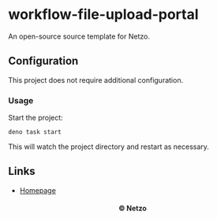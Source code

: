 # workflow-file-upload-portal

An open-source source template for Netzo.

## Configuration

This project does not require additional configuration.

### Usage

Start the project:

```
deno task start
```

This will watch the project directory and restart as necessary.

## Links

- [Homepage](https://app.netzo.io/templates/workflow-file-upload-portal)

<div align="center">
  <h4>© Netzo</h4>
</div>
